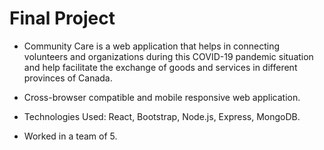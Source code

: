 # Final Project
- Community Care is a web application that helps in connecting volunteers and organizations during this COVID-19 pandemic situation and help facilitate the exchange of goods and services in different provinces of Canada.
- Cross-browser compatible and mobile responsive web application.
- Technologies Used: React, Bootstrap, Node.js, Express, MongoDB.

- Worked in a team of 5.

